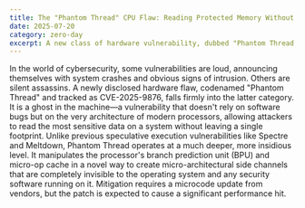 ```yaml
---
title: The "Phantom Thread" CPU Flaw: Reading Protected Memory Without a Trace
date: 2025-07-20
category: zero-day
excerpt: A new class of hardware vulnerability, dubbed "Phantom Thread," has been discovered in mainstream CPUs. It allows attackers to bypass kernel protections and read sensitive data silently, leaving no trace for conventional security software to find.
---
```

In the world of cybersecurity, some vulnerabilities are loud, announcing themselves with system crashes and obvious signs of intrusion. Others are silent assassins. A newly disclosed hardware flaw, codenamed "Phantom Thread" and tracked as CVE-2025-9876, falls firmly into the latter category. It is a ghost in the machine—a vulnerability that doesn't rely on software bugs but on the very architecture of modern processors, allowing attackers to read the most sensitive data on a system without leaving a single footprint. Unlike previous speculative execution vulnerabilities like Spectre and Meltdown, Phantom Thread operates at a much deeper, more insidious level. It manipulates the processor's branch prediction unit (BPU) and micro-op cache in a novel way to create micro-architectural side channels that are completely invisible to the operating system and any security software running on it. Mitigation requires a microcode update from vendors, but the patch is expected to cause a significant performance hit.
